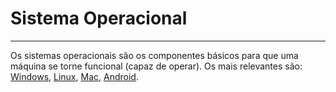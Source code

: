 # Sistema Operacional
---
Os sistemas operacionais são os componentes básicos para que uma máquina se torne funcional (capaz de operar). Os mais relevantes são: [Windows](api/2024/06/30/2024-06-30-Windows.md), [Linux](api/2024/06/30/2024-06-30-Linux.md), [Mac](Mac), [Android](api/2024/06/30/2024-06-30-Android.md).